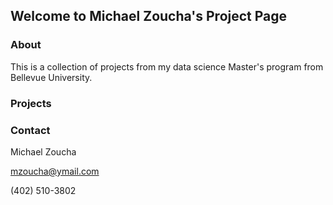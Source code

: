 ## Welcome to Michael Zoucha's Project Page

### About

This is a collection of projects from my data science Master's program from Bellevue University.




### Projects





### Contact

Michael Zoucha

mzoucha@ymail.com

(402) 510-3802
